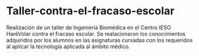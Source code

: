 # Taller-contra-el-fracaso-escolar

Realización de un taller de Ingeniería Biomédica en el Centro IESO HaréVolar contra el fracaso escolar. Se realacionaron los conocimientos adquiridos por los alumnos en las asignaturas cursadas con los requeridos al aplicar la tecnología aplicada al ámbito médico.
